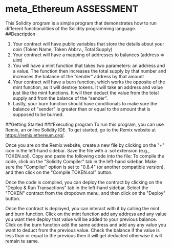 # meta_Ethereum ASSESSMENT
This Solidity program is a simple program that demonstrates how to run different functionalities of the Solidity programming language.
##Description 
1. Your contract will have public variables that store the details about your coin (Token Name, Token Abbrv., Total Supply)
2. Your contract will have a mapping of addresses to balances (address => uint)
3. You will have a mint function that takes two parameters: an address and a value. 
   The function then increases the total supply by that number and increases the balance 
   of the “sender” address by that amount
4. Your contract will have a burn function, which works the opposite of the mint function, as it will destroy tokens. 
   It will take an address and value just like the mint functions. It will then deduct the value from the total supply 
   and from the balance of the “sender”.
5. Lastly, your burn function should have conditionals to make sure the balance of "sender" is greater than or equal 
   to the amount that is supposed to be burned.
   
##Getting Started
###Executing program
To run this program, you can use Remix, an online Solidity IDE. To get started, go to the Remix website at https://remix.ethereum.org/.

Once you are on the Remix website, create a new file by clicking on the "+" icon in the left-hand sidebar. Save the file with a .sol extension (e.g., TOKEN.sol). Copy and paste the following code into the file:
To compile the code, click on the "Solidity Compiler" tab in the left-hand sidebar. Make sure the "Compiler" option is set to "0.8.4" (or another compatible version), and then click on the "Compile TOKEN.sol" button.

Once the code is compiled, you can deploy the contract by clicking on the "Deploy & Run Transactions" tab in the left-hand sidebar. Select the "TOKEN" contract from the dropdown menu, and then click on the "Deploy" button.

Once the contract is deployed, you can interact with it by calling the mint and burn function. Click on the mint function add any address and any value you want then deploy that value will be added to your previous balance. Click on the burn function add the same address and add any any value you want to deduct from the previous value. Check the balance if the value is less than or equal to the previous then it will get deducted otherwise it will remain te same.


